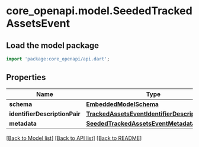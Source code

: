 # core_openapi.model.SeededTrackedAssetsEvent

## Load the model package
```dart
import 'package:core_openapi/api.dart';
```

## Properties
Name | Type | Description | Notes
------------ | ------------- | ------------- | -------------
**schema** | [**EmbeddedModelSchema**](EmbeddedModelSchema.md) |  | [optional] 
**identifierDescriptionPair** | [**TrackedAssetsEventIdentifierDescriptionPairs**](TrackedAssetsEventIdentifierDescriptionPairs.md) |  | [optional] 
**metadata** | [**SeededTrackedAssetsEventMetadata**](SeededTrackedAssetsEventMetadata.md) |  | [optional] 

[[Back to Model list]](../README.md#documentation-for-models) [[Back to API list]](../README.md#documentation-for-api-endpoints) [[Back to README]](../README.md)


